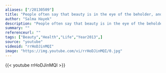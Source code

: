 ```yaml
---
aliases: ["/20130509"]
title: "People often say that beauty is in the eye of the beholder, and I say that the most liberating thing about beauty is realizing you are the beholder."
author: "Salma Hayek"
description: "People often say that beauty is in the eye of the beholder, and I say that the most liberating thing about beauty is realizing you are the beholder. - Salma Hayek quotes from GetInspired365.com"
summary: ""
referenceurl: ""
tags: ["Beauty","Health","Life","Year2013",]
source: "youtube"
videoid: "rrHoDJinMQI"
image: "https://img.youtube.com/vi/rrHoDJinMQI/0.jpg"
---
```


{{< youtube rrHoDJinMQI >}}
